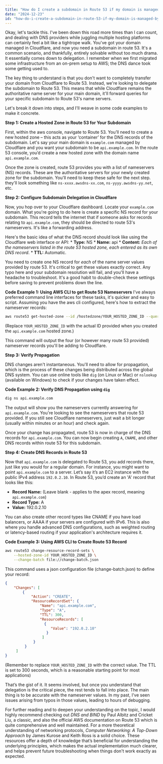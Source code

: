 ```yaml
---
title: "How do I create a subdomain in Route 53 if my domain is managed by Cloudflare?"
date: "2024-12-23"
id: "how-do-i-create-a-subdomain-in-route-53-if-my-domain-is-managed-by-cloudflare"
---
```


Okay, let's tackle this. I've been down this road more times than I can count, and dealing with DNS providers while juggling multiple hosting platforms can certainly feel a bit like a tightrope walk. You've got your domain managed in Cloudflare, and now you need a subdomain in route 53. It's a common scenario, and thankfully, entirely solvable without too much drama. It essentially comes down to delegation. I remember when we first migrated some infrastructure from an on-prem setup to AWS; the DNS dance took some getting used to.

The key thing to understand is that you don't want to completely transfer your domain from Cloudflare to Route 53. Instead, we're looking to delegate the subdomain to Route 53. This means that while Cloudflare remains the authoritative name server for your main domain, it'll forward queries for your specific subdomain to Route 53's name servers.

Let's break it down into steps, and I'll weave in some code examples to make it concrete.

**Step 1: Create a Hosted Zone in Route 53 for Your Subdomain**

First, within the aws console, navigate to Route 53. You’ll need to create a new hosted zone – this acts as your ‘container’ for the DNS records of the subdomain. Let's say your main domain is `example.com` managed by Cloudflare and you want your subdomain to be `api.example.com`. In the route 53 console, you’d create a new hosted zone with the domain name `api.example.com`.

Once the zone is created, route 53 provides you with a list of nameservers (NS) records. These are the authoritative servers for your newly created zone for the subdomain. You'll need to keep these safe for the next step. they'll look something like `ns-xxxx.awsdns-xx.com`, `ns-yyyy.awsdns-yy.net`, etc.

**Step 2: Configure Subdomain Delegation in Cloudflare**

Now, you hop over to your Cloudflare dashboard. Locate your `example.com` domain. What you're going to do here is create a specific NS record for your subdomain. This record tells the internet that if someone asks for records relating to `api.example.com`, they should be directed to route 53's nameservers. It's like a forwarding address.

Here's the basic idea of what the DNS record should look like using the Cloudflare web interface or API:
    * **Type:** NS
    * **Name:** api
    * **Content:** *Each of the nameservers listed in the route 53 hosted zone, each entered as its own DNS record*.
    * **TTL:** Automatic.

You need to create one NS record for *each* of the name server values provided by route 53. It's critical to get these values exactly correct. Any typo here and your subdomain resolution will fail, and you'll have a headache to troubleshoot. It's a good habit to double-check these settings before saving to prevent problems down the line.

**Code Example 1: Using AWS CLI to get Route 53 Nameservers**
I've always preferred command line interfaces for these tasks, it's quicker and easy to script. Assuming you have the aws cli configured, here's how to extract the nameserver records:

```bash
aws route53 get-hosted-zone --id /hostedzone/YOUR_HOSTED_ZONE_ID --query "DelegationSet.NameServers" --output text
```
(Replace `YOUR_HOSTED_ZONE_ID` with the actual ID provided when you created the `api.example.com` hosted zone.)

This command will output the four (or however many route 53 provided) nameserver records you'll be adding to Cloudflare.

**Step 3: Verify Propagation**

DNS changes aren't instantaneous. You'll need to allow for propagation, which is the process of these changes being distributed across the global DNS system. You can use online tools like `dig` (on Linux or Mac) or `nslookup` (available on Windows) to check if your changes have taken effect.

**Code Example 2: Verify DNS Propagation using `dig`**

```bash
dig ns api.example.com
```

The output will show you the nameservers currently answering for `api.example.com`. You're looking to see the nameservers that route 53 provided. If you still see Cloudflare nameservers, just wait a bit longer (usually within minutes or an hour) and check again.

Once your change has propagated, route 53 is now in charge of the DNS records for `api.example.com`. You can now begin creating `A`, `CNAME`, and other DNS records within route 53 for this subdomain.

**Step 4: Create DNS Records in Route 53**

Now that `api.example.com` is delegated to Route 53, you add records there, just like you would for a regular domain. For instance, you might want to point `api.example.com` to a server. Let’s say it’s an EC2 instance with the public IPv4 address `192.0.2.10`. In Route 53, you’d create an 'A' record that looks like this:

* **Record Name:** (Leave blank - applies to the apex record, meaning `api.example.com`)
* **Record Type:** A
* **Value:** 192.0.2.10

You can also create other record types like CNAME if you have load balancers, or AAAA if your servers are configured with IPv6. This is also where you handle advanced DNS configurations, such as weighted routing or latency-based routing if your application's architecture requires it.

**Code Example 3: Using AWS CLI to Create Route 53 Record**

```bash
aws route53 change-resource-record-sets \
    --hosted-zone-id YOUR_HOSTED_ZONE_ID \
    --change-batch file://change-batch.json
```
This command uses a json configuration file (change-batch.json) to define your record:

```json
{
    "Changes": [
        {
            "Action": "CREATE",
            "ResourceRecordSet": {
                "Name": "api.example.com",
                "Type": "A",
                "TTL": 300,
                "ResourceRecords": [
                  {
                     "Value": "192.0.2.10"
                   }
                 ]
             }
         }
     ]
}
```

(Remember to replace `YOUR_HOSTED_ZONE_ID` with the correct value. The TTL is set to 300 seconds, which is a reasonable starting point for most applications)

That’s the gist of it. It seems involved, but once you understand that delegation is the critical piece, the rest tends to fall into place. The main thing is to be accurate with the nameserver values. In my past, I've seen issues arising from typos in those values, leading to hours of debugging.

For further reading and to deepen your understanding on the topic, I would highly recommend checking out *DNS and BIND* by Paul Albitz and Cricket Liu, a classic, and also the official AWS documentation on Route 53 which is quite comprehensive and well maintained. For a more theoretical understanding of networking protocols, *Computer Networking: A Top-Down Approach* by James Kurose and Keith Ross is a solid choice. These resources offer a depth of knowledge that’s beneficial for understanding the underlying principles, which makes the actual implementation much clearer, and helps prevent future troubleshooting when things don't work exactly as expected.
